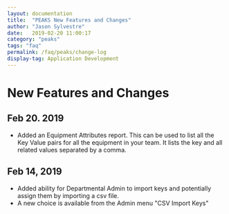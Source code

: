 ```yaml
---
layout: documentation
title:  "PEAKS New Features and Changes"
author: "Jason Sylvestre"
date:   2019-02-20 11:00:17
category: "peaks"
tags: "faq"
permalink: /faq/peaks/change-log
display-tag: Application Development
---
```


# New Features and Changes

## Feb 20. 2019
* Added an Equipment Attributes report. This can be used to list all the Key Value pairs for all the equipment in your team. It lists the key and all related values separated by a comma.

## Feb 14, 2019
* Added ability for Departmental Admin to import keys and potentially assign them by importing a csv file.
* A new choice is available from the Admin menu "CSV Import Keys"
